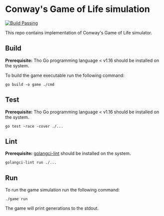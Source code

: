 # Conway's Game of Life simulation
[![Build Passing](https://github.com/heartwilltell/gameoflife/actions/workflows/master.yml/badge.svg)](https://github.com/heartwilltell/gameoflife/actions/workflows/master.yml)

This repo contains implementation of Conway's Game of Life simulator.

## Build

**Prerequisite:**
Tho Go programming language < v1.16 should be installed on the system.

To build the game executable run the following command:

```shell
go build -o game ./cmd
```

## Test
**Prerequisite:**
Tho Go programming language < v1.16 should be installed on the system.

```shell
go test -race -cover ./...
```

## Lint

**Prerequisite:**
[golangci-lint](https://golangci-lint.run) should be installed on the system.

```shell
golangci-lint run ./...
```

## Run

To run the game simulation run the following command:

```shell
./game run
```

The game will print generations to the stdout.